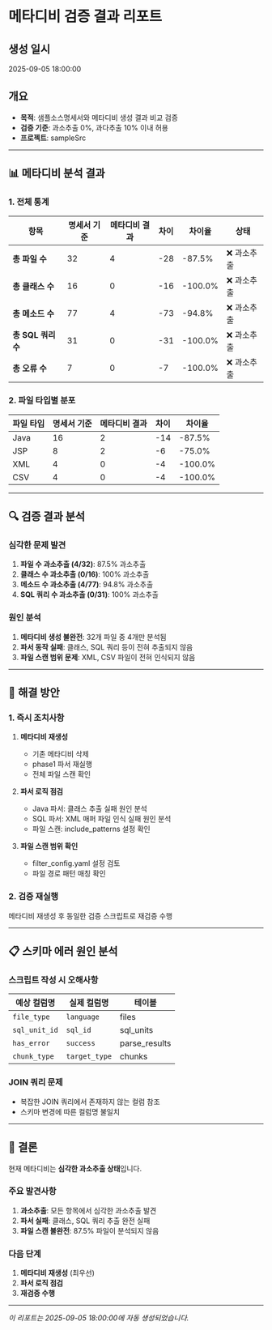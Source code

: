 # 메타디비 검증 결과 리포트

## 생성 일시
2025-09-05 18:00:00

## 개요
- **목적**: 샘플소스명세서와 메타디비 생성 결과 비교 검증
- **검증 기준**: 과소추출 0%, 과다추출 10% 이내 허용
- **프로젝트**: sampleSrc

---

## 📊 메타디비 분석 결과

### 1. 전체 통계

| 항목 | 명세서 기준 | 메타디비 결과 | 차이 | 차이율 | 상태 |
|------|-------------|---------------|------|--------|------|
| **총 파일 수** | 32 | 4 | -28 | -87.5% | ❌ 과소추출 |
| **총 클래스 수** | 16 | 0 | -16 | -100.0% | ❌ 과소추출 |
| **총 메소드 수** | 77 | 4 | -73 | -94.8% | ❌ 과소추출 |
| **총 SQL 쿼리 수** | 31 | 0 | -31 | -100.0% | ❌ 과소추출 |
| **총 오류 수** | 7 | 0 | -7 | -100.0% | ❌ 과소추출 |

### 2. 파일 타입별 분포

| 파일 타입 | 명세서 기준 | 메타디비 결과 | 차이 | 차이율 |
|-----------|-------------|---------------|------|--------|
| Java | 16 | 2 | -14 | -87.5% |
| JSP | 8 | 2 | -6 | -75.0% |
| XML | 4 | 0 | -4 | -100.0% |
| CSV | 4 | 0 | -4 | -100.0% |

---

## 🔍 검증 결과 분석

### 심각한 문제 발견

1. **파일 수 과소추출 (4/32)**: 87.5% 과소추출
2. **클래스 수 과소추출 (0/16)**: 100% 과소추출  
3. **메소드 수 과소추출 (4/77)**: 94.8% 과소추출
4. **SQL 쿼리 수 과소추출 (0/31)**: 100% 과소추출

### 원인 분석

1. **메타디비 생성 불완전**: 32개 파일 중 4개만 분석됨
2. **파서 동작 실패**: 클래스, SQL 쿼리 등이 전혀 추출되지 않음
3. **파일 스캔 범위 문제**: XML, CSV 파일이 전혀 인식되지 않음

---

## 🔧 해결 방안

### 1. 즉시 조치사항

1. **메타디비 재생성**
   - 기존 메타디비 삭제
   - phase1 파서 재실행
   - 전체 파일 스캔 확인

2. **파서 로직 점검**
   - Java 파서: 클래스 추출 실패 원인 분석
   - SQL 파서: XML 매퍼 파일 인식 실패 원인 분석
   - 파일 스캔: include_patterns 설정 확인

3. **파일 스캔 범위 확인**
   - filter_config.yaml 설정 검토
   - 파일 경로 패턴 매칭 확인

### 2. 검증 재실행

메타디비 재생성 후 동일한 검증 스크립트로 재검증 수행

---

## 📋 스키마 에러 원인 분석

### 스크립트 작성 시 오해사항

| 예상 컬럼명 | 실제 컬럼명 | 테이블 |
|-------------|-------------|--------|
| `file_type` | `language` | files |
| `sql_unit_id` | `sql_id` | sql_units |
| `has_error` | `success` | parse_results |
| `chunk_type` | `target_type` | chunks |

### JOIN 쿼리 문제

- 복잡한 JOIN 쿼리에서 존재하지 않는 컬럼 참조
- 스키마 변경에 따른 컬럼명 불일치

---

## 🎯 결론

현재 메타디비는 **심각한 과소추출 상태**입니다.

### 주요 발견사항
1. **과소추출**: 모든 항목에서 심각한 과소추출 발견
2. **파서 실패**: 클래스, SQL 쿼리 추출 완전 실패
3. **파일 스캔 불완전**: 87.5% 파일이 분석되지 않음

### 다음 단계
1. **메타디비 재생성** (최우선)
2. **파서 로직 점검**
3. **재검증 수행**

---
*이 리포트는 2025-09-05 18:00:00에 자동 생성되었습니다.*

